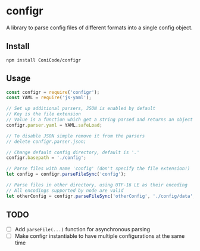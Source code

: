 # configr
A library to parse config files of different formats into a single config object.

## Install

```
npm install ConiCode/configr
```

## Usage
```javascript
const configr = require('configr');
const YAML = require('js-yaml');

// Set up additional parsers, JSON is enabled by default
// Key is the file extension
// Value is a function which get a string parsed and returns an object
configr.parser.yaml = YAML.safeLoad;

// To disable JSON simple remove it from the parsers
// delete configr.parser.json;

// Change default config directory, default is '.'
configr.basepath = './config';

// Parse files with name 'config' (don't specify the file extension!)
let config = configr.parseFileSync('config');

// Parse files in other directory, using UTF-16 LE as their encoding
// All encodings supported by node are valid
let otherConfig = configr.parseFileSync('otherConfig', './config/data', 'utf16le');
```

## TODO
* [ ] Add `parseFile(...)` function for asynchronous parsing
* [ ] Make configr instantiable to have multiple configurations at the same time
